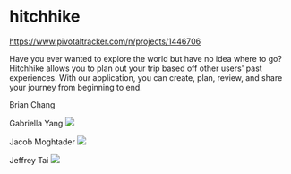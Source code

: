# hitchhike

https://www.pivotaltracker.com/n/projects/1446706

Have you ever wanted to explore the world but have no idea where to go? Hitchhike allows you to plan out your trip based off other users' past experiences. With our application, you can create, plan, review, and share your journey from beginning to end.

Brian Chang

Gabriella Yang
<img src="https://media.licdn.com/media/p/1/000/221/115/1d413d9.jpg"/><br/>

Jacob Moghtader
<img src="https://media.licdn.com/media/p/6/005/08e/0bf/22657ad.jpg"/><br/>

Jeffrey Tai
<img src="https://media.licdn.com/media/AAEAAQAAAAAAAANCAAAAJGJhZmM2YTlhLTIzOWUtNGM5ZC1iNDQwLThmNjY5ZWY1MDZkNw.jpg"/><br/>
